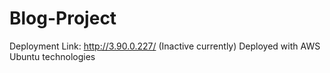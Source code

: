# Blog-Project

Deployment Link: http://3.90.0.227/ (Inactive currently)
Deployed with AWS Ubuntu technologies
